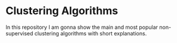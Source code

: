 # Clustering Algorithms
In this repository I am gonna show the main and most popular non-supervised clustering algorithms with short explanations.
